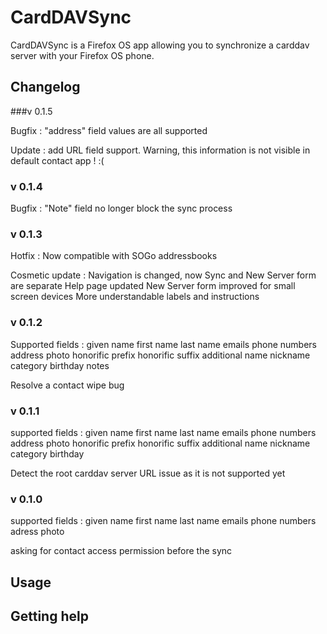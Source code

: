 # CardDAVSync

CardDAVSync is a Firefox OS app allowing you to synchronize a carddav server with your Firefox OS phone.

## Changelog

###v 0.1.5

Bugfix : "address" field values are all supported

Update : add URL field support. Warning, this information is not visible in default contact app ! :(

### v 0.1.4

Bugfix : "Note" field no longer block the sync process

### v 0.1.3

Hotfix : Now compatible with SOGo addressbooks

Cosmetic update :
  Navigation is changed, now Sync and New Server form are separate
  Help page updated
  New Server form improved for small screen devices
  More understandable labels and instructions

### v 0.1.2

Supported fields :
  given name
  first name
  last name
  emails
  phone numbers
  address
  photo
  honorific prefix
  honorific suffix
  additional name
  nickname
  category
  birthday
  notes 
  
Resolve a contact wipe bug
  
### v 0.1.1

supported fields : 
  given name
  first name
  last name
  emails
  phone numbers
  address
  photo
  honorific prefix
  honorific suffix
  additional name
  nickname
  category
  birthday
  
Detect the root carddav server URL issue as it is not supported yet

### v 0.1.0

supported fields : 
  given name
  first name
  last name
  emails
  phone numbers
  adress
  photo
  
asking for contact access permission before the sync

## Usage

## Getting help
